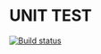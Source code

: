 # UNIT TEST

[![Build status](https://ci.appveyor.com/api/projects/status/hyu97stxug2kdwa9?svg=true)](https://ci.appveyor.com/project/GivenRous/ajs-unit-test-2)
